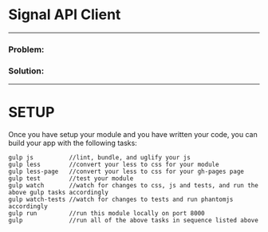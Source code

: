 # Signal API Client

* * *

### Problem:


### Solution:



* * *

# SETUP


Once you have setup your module and you have written your code, you can build your app with the following tasks:


```
gulp js          //lint, bundle, and uglify your js
gulp less        //convert your less to css for your module
gulp less-page   //convert your less to css for your gh-pages page
gulp test        //test your module
gulp watch       //watch for changes to css, js and tests, and run the above gulp tasks accordingly
gulp watch-tests //watch for changes to tests and run phantomjs accordingly
gulp run         //run this module locally on port 8000
gulp             //run all of the above tasks in sequence listed above
```
